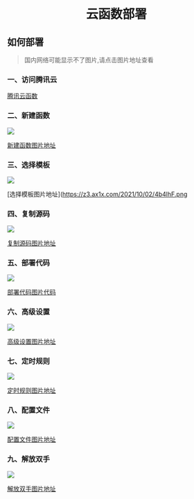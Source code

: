# <p align="center">云函数部署</p>

## 如何部署

> 国内网络可能显示不了图片,请点击图片地址查看

### 一、访问腾讯云
[腾讯云函数](https://console.cloud.tencent.com/scf/list)

### 二、新建函数
![](https://s3.bmp.ovh/imgs/2021/09/d1b0ec0fd22130a2.png)

[新建函数图片地址](https://s3.bmp.ovh/imgs/2021/09/d1b0ec0fd22130a2.png)

### 三、选择模板
![](https://z3.ax1x.com/2021/10/02/4b4lhF.png)

[选择模板图片地址](https://z3.ax1x.com/2021/10/02/4b4lhF.png

### 四、复制源码
![](https://z3.ax1x.com/2021/10/02/4b4wtO.png)

[复制源码图片地址](https://z3.ax1x.com/2021/10/02/4b4wtO.png)

### 五、部署代码
![](https://z3.ax1x.com/2021/10/02/4b5CuR.png)

[部署代码图片代码](https://z3.ax1x.com/2021/10/02/4b5CuR.png)

### 六、高级设置
![](https://s3.bmp.ovh/imgs/2021/09/3506ca64489e6d96.png)

[高级设置图片地址](https://s3.bmp.ovh/imgs/2021/09/3506ca64489e6d96.png)

### 七、定时规则
![](https://s3.bmp.ovh/imgs/2021/09/911f19c5e34daac7.png)

[定时规则图片地址](https://s3.bmp.ovh/imgs/2021/09/911f19c5e34daac7.png)

### 八、配置文件
![](https://z3.ax1x.com/2021/10/02/4bI1y9.png)

[配置文件图片地址](https://z3.ax1x.com/2021/10/02/4bI1y9.png)

### 九、解放双手
![](https://z3.ax1x.com/2021/10/02/4boD9U.png)

[解放双手图片地址](https://z3.ax1x.com/2021/10/02/4boD9U.png)
